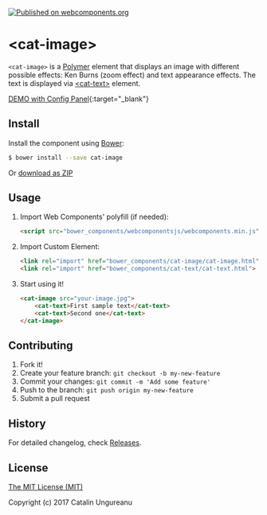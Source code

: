 [![Published on webcomponents.org](https://img.shields.io/badge/webcomponents.org-published-blue.svg)](https://beta.webcomponents.org/element/the-catalin/cat-image)

# &lt;cat-image&gt;

`<cat-image>` is a [Polymer](https://github.com/Polymer/polymer) element that displays an image with different possible effects: Ken Burns (zoom effect) and text appearance effects. The text is displayed via [&lt;cat-text&gt;](https://github.com/the-catalin/cat-text) element.

[DEMO with Config Panel](http://webcomponents.online/cat-image/){:target="_blank"}

## Install

Install the component using [Bower](http://bower.io/):

```sh
$ bower install --save cat-image
```

Or [download as ZIP](https://github.com/the-catalin/cat-image/archive/master.zip)

## Usage

1. Import Web Components' polyfill (if needed):

    ```html
    <script src="bower_components/webcomponentsjs/webcomponents.min.js"></script>
    ```

2. Import Custom Element:

    ```html
    <link rel="import" href="bower_components/cat-image/cat-image.html">
    <link rel="import" href="bower_components/cat-text/cat-text.html">
    ```

3. Start using it!

	```html
	<cat-image src="your-image.jpg">
		<cat-text>First sample text</cat-text>
		<cat-text>Second one</cat-text>
	</cat-image>
	```

## Contributing

1. Fork it!
2. Create your feature branch: `git checkout -b my-new-feature`
3. Commit your changes: `git commit -m 'Add some feature'`
4. Push to the branch: `git push origin my-new-feature`
5. Submit a pull request

## History

For detailed changelog, check [Releases](https://github.com/the-catalin/cat-image/releases).

## License

[The MIT License (MIT)](https://opensource.org/licenses/MIT)

Copyright (c) 2017 Catalin Ungureanu